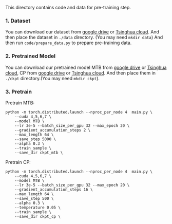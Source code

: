 This directory contains code and data for pre-training step.

### 1. Dataset 

You can download our dataset from [google drive](https://drive.google.com/file/d/1V9C8678G-zudBa2rzFtH1ZeNieh3UFG_/view?usp=sharing) or [Tsinghua cloud](https://cloud.tsinghua.edu.cn/f/0f85a20ff8794642a2a3/?dl=1). And then place the dataset in `./data` directory. (You may need `mkdir data`) And then run `code/prepare_data.py` to prepare pre-training data.

### 2. Pretrained Model

You can download our pretrained model MTB from [google drive](https://drive.google.com/file/d/1viGnWGg3B-LasR9UWQFg3lhl-hOEl5ed/view?usp=sharing) or [Tsinghua cloud](https://cloud.tsinghua.edu.cn/f/5ce773cc67294ce488e5/?dl=1), CP from [google drive](https://drive.google.com/file/d/1WU39lYAkZ9JYXlCZFGyAxBlQ--5IU4m6/view?usp=sharing) or [Tsinghua cloud](https://cloud.tsinghua.edu.cn/f/4097d1055962483cb6d9/?dl=1). And then place them in `./ckpt` directory.(You may need `mkdir ckpt`).

### 3. Pretrain
Pretrain MTB:
```shell
python -m torch.distributed.launch --nproc_per_node 4  main.py \
	--cuda 4,5,6,7 \
	--model MTB \
	--lr 3e-5 --batch_size_per_gpu 32 --max_epoch 20 \
	--gradient_accumulation_steps 2 \
	--max_length 64 \
	--save_step 5000 \
	--alpha 0.3 \
	--train_sample \
	--save_dir ckpt_mtb \
```
Pretrain CP:

```shell
python -m torch.distributed.launch --nproc_per_node 4  main.py \
	--cuda 4,5,6,7 \
	--model MTB \
	--lr 3e-5 --batch_size_per_gpu 32 --max_epoch 20 \
	--gradient_accumulation_steps 16 \
	--max_length 64 \
	--save_step 500 \
	--alpha 0.3 \
	--temperature 0.05 \
	--train_sample \
	--save_dir ckpt_cp \
```
